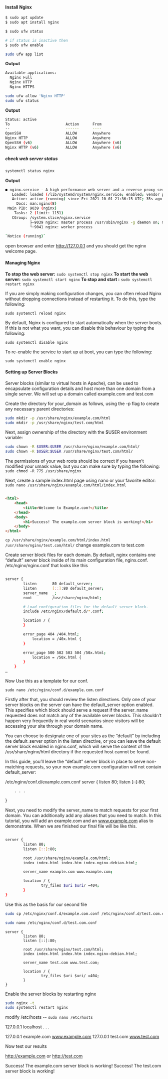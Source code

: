 #### Install Nginx

```bash
$ sudo apt update
$ sudo apt install nginx

$ sudo ufw status  

# if status is inactive then
$ sudo ufw enable

sudo ufw app list
```

**Output**
```bash
Available applications:
  Nginx Full
  Nginx HTTP
  Nginx HTTPS
```

  
```bash
sudo ufw allow 'Nginx HTTP'
sudo ufw status
```

**Output**
```bash
Status: active
To                         Action      From
--                         ------      ----
OpenSSH                    ALLOW       Anywhere                  
Nginx HTTP                 ALLOW       Anywhere                  
OpenSSH (v6)               ALLOW       Anywhere (v6)             
Nginx HTTP (v6)            ALLOW       Anywhere (v6)
```

##### check web server status

```bash
systemctl status nginx
```

**Output**
```bash
● nginx.service - A high performance web server and a reverse proxy server
   Loaded: loaded (/lib/systemd/system/nginx.service; enabled; vendor preset: en
   Active: active (running) since Fri 2021-10-01 21:36:15 UTC; 35s ago
     Docs: man:nginx(8)
 Main PID: 9039 (nginx)
    Tasks: 2 (limit: 1151)
   CGroup: /system.slice/nginx.service
           ├─9039 nginx: master process /usr/sbin/nginx -g daemon on; master_pro
           └─9041 nginx: worker process
           
`Notice (running)`
```

open browser and enter http://127.0.0.1 and you should get the nginx welcome page.
#### Managing Nginx

**To stop the web server:** `sudo systemctl stop nginx`
**To start the web server:** `sudo systemctl start nginx`
**To stop and start :** `sudo systemctl restart nginx`

If you are simply making configuration changes, you can often reload Nginx without dropping connections instead of restarting it. To do this, type the following:

`sudo systemctl reload nginx`

By default, Nginx is configured to start automatically when the server boots. If this is not what you want, you can disable this behaviour by typing the following:

`sudo systemctl disable nginx`

To re-enable the service to start up at boot, you can type the following:

`sudo systemctl enable nginx`

#### Setting up Server Blocks

Server blocks (similar to virtual hosts in Apache), can be used to encapsulate configuration details and host more than one domain from a 
single server. We will set up a domain called example.com and test.com

Create the directory for your_domain as follows, using the -p flag to create any necessary parent directories:
```bash
sudo mkdir -p /usr/share/nginx/example.com/html
sudo mkdir -p /usr/share/nginx/test.com/html
```

Next, assign ownership of the directory with the $USER environment variable:
```bash
sudo chown -R $USER:$USER /usr/share/nginx/example.com/html/
sudo chown -R $USER:$USER /usr/share/nginx/test.com/html/
```


The permissions of your web roots should be correct if you haven’t modified your umask value, but you can make sure by typing the following: `sudo chmod -R 775 /usr/share/nginx`

Next, create a sample index.html page using nano or your favorite editor:
`sudo nano /usr/share/nginx/example.com/html/index.html`
```html

<html>
    <head>
        <title>Welcome to Example.com!</title>
    </head>
    <body>
        <h1>Success! The example.com server block is working!</h1>
    </body>
</html>
```


`cp /usr/share/nginx/example.com/html/index.html /usr/share/nginx/test.com/html/`
change example.com to test.com

Create server block files for each domain.
By default, nginx contains one “default” server block inside of its main configuration file, nginx.conf. /etc/nginx/nginx.conf 
that looks like this
```bash

server {
        listen       80 default_server;
        listen       [::]:80 default_server;
        server_name  _;
        root         /usr/share/nginx/html;

        # Load configuration files for the default server block.
        include /etc/nginx/default.d/*.conf;

        location / {
        }

        error_page 404 /404.html;
            location = /40x.html {
        }

        error_page 500 502 503 504 /50x.html;
            location = /50x.html {
        }
    }
…
```

Now Use this as a template for our conf.

`sudo nano /etc/nginx/conf.d/example.com.conf`

Firstly after that, you should review the listen directives. Only one of your server blocks on the server can have the default_server option enabled. This specifies which block should serve a request if the server_name requested does not match any of the available server blocks. This shouldn’t happen very frequently in real world scenarios since visitors will be accessing your site through your domain name.

You can choose to designate one of your sites as the “default” by including the default_server option in the listen directive, or you can leave the default server block enabled in nginx.conf, which will serve the content of the /usr/share/nginx/html directory if the requested host cannot be found.

In this guide, you’ll leave the “default” server block in place to serve non-matching requests, so your new example.com configuration will not contain default_server:

/etc/nginx/conf.d/example.com.conf
server {
        listen 80;
        listen [::]:80;

        . . .
}

Next, you need to modify the server_name to match requests for your first domain. You can additionally add any aliases that you need to match. In this tutorial, you will add an example.com and an www.example.com alias to demonstrate.
When we are finished our final file will be like this. 
```bash

server {
        listen 80;
        listen [::]:80;

        root /usr/share/nginx/example.com/html;
        index index.html index.htm index.nginx-debian.html;

        server_name example.com www.example.com;

        location / {
                try_files $uri $uri/ =404;
        }
}
```

 
Use this as the basis for our second file
```bash
sudo cp /etc/nginx/conf.d/example.com.conf /etc/nginx/conf.d/test.com.conf

sudo nano /etc/nginx/conf.d/test.com.conf
```
```
server {
        listen 80;
        listen [::]:80;

		root /usr/share/nginx/test.com/html;
        index index.html index.htm index.nginx-debian.html;

        server_name test.com www.test.com;

        location / {
                try_files $uri $uri/ =404;
        }
}
```

Enable the server blocks by restarting nginx


```bash
sudo nginx -t
sudo systemctl restart nginx
```


modify /etc/hosts -- `sudo nano /etc/hosts`

127.0.0.1   localhost
. . .

127.0.0.1 example.com www.example.com
127.0.0.1 test.com www.test.com

Now test our results

http://example.com or http://test.com

Success! The example.com server block is working!
Success! The test.com server block is working!

